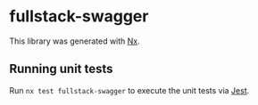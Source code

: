 # fullstack-swagger

This library was generated with [Nx](https://nx.dev).

## Running unit tests

Run `nx test fullstack-swagger` to execute the unit tests via [Jest](https://jestjs.io).
